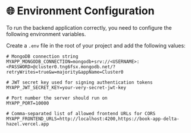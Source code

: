 # 🌐 Environment Configuration

To run the backend application correctly, you need to configure the following environment variables.

Create a `.env` file in the root of your project and add the following values:

```env
# MongoDB connection string
MYAPP_MONGODB_CONNECTION=mongodb+srv://<USERNAME>:<PASSWORD>@cluster0.tng6fsx.mongodb.net/?retryWrites=true&w=majority&appName=Cluster0

# JWT secret key used for signing authentication tokens
MYAPP_JWT_SECRET_KEY=your-very-secret-jwt-key

# Port number the server should run on
MYAPP_PORT=10000

# Comma-separated list of allowed frontend URLs for CORS
MYAPP_FRONTEND_URLS=http://localhost:4200,https://book-app-delta-hazel.vercel.app
